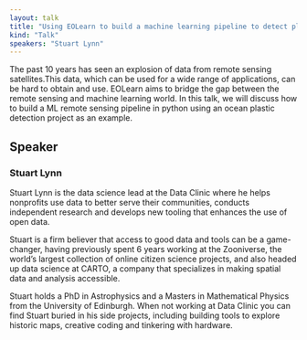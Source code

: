 ```yaml
---
layout: talk
title: "Using EOLearn to build a machine learning pipeline to detect plastics in the ocean."
kind: "Talk"
speakers: "Stuart Lynn"
---
```


The past 10 years has seen an explosion of data from remote sensing satellites.This data, which can be used for a wide range of applications, can be hard to obtain and use. EOLearn aims to bridge the gap between the remote sensing and machine learning world. In this talk, we will discuss how to build a ML remote sensing pipeline in python using an ocean plastic detection project as an example.

## Speaker

### Stuart Lynn

Stuart Lynn is the data science lead at the Data Clinic where he helps nonprofits use data to better serve their communities, conducts independent research and develops new tooling that enhances the use of open data. 

Stuart is a firm believer that access to good data and tools can be a game-changer, having previously spent 6 years working at the Zooniverse, the world’s largest collection of online citizen science projects, and also headed up data science at CARTO, a company that specializes in making spatial data and analysis accessible. 

Stuart holds a PhD in Astrophysics and a Masters in Mathematical Physics from the University of Edinburgh. When not working at Data Clinic you can find Stuart buried in his side projects, including building tools to explore historic maps, creative coding and tinkering with hardware.
